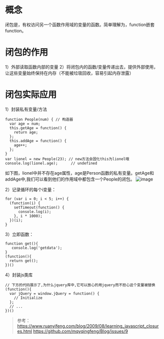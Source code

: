 # 概念
闭包是，有权访问另一个函数作用域的变量的函数。简单理解为，function嵌套function。
# 闭包的作用
1）外部读取函数内部的变量
2）将闭包内的函数/变量传递出去，提供外部使用，让这些变量始终保持在内存（不能被垃圾回收，容易引起内存泄露）
# 闭包实际应用
1）封装私有变量/方法
```
function People(num) { // 构造器
  var age = num;
  this.getAge = function() {
    return age;
  };
  this.addAge = function() {
    age++;
  };
}
var lionel = new People(23); // new方法会固化this为lionel哦
console.log(lionel.age);      // undefined
```
如下图，lionel中并不存在age属性，age是Person函数的私有变量。getAge和addAge中,我们可以看到他们的作用域中都包含一个People的闭包。
![image](https://user-images.githubusercontent.com/13798469/62421081-b94f2200-b6ce-11e9-887b-0811513c56a7.png)

2）记录循环的每个i变量：
```
for (var i = 0; i < 5; i++) {
  (function(i) {
    setTimeout(function() {
      console.log(i);
    }, i * 1000);
  })(i);
}
```
3）立即函数：
```
function get(){
   console.log('getdata');
}
(function(){
  return get();
})()
```
4）封装js类库
```
// 下方的代码展示了,为什么jquery库中,它可以放心的用jquery而不担心这个变量被替换
(function(){
  var jQuery = window.jQuery = function() {
    // Initialize
  };
  // ...
})()
```

> 参考： 
> https://www.ruanyifeng.com/blog/2009/08/learning_javascript_closures.html
> https://github.com/mqyqingfeng/Blog/issues/9